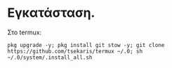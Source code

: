 # Εγκατάσταση.

Στο termux:

```
pkg upgrade -y; pkg install git stow -y; git clone https://github.com/tsekaris/termux ~/.0; sh ~/.0/system/.install_all.sh
```
